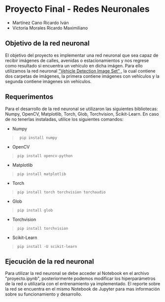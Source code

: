 # Proyecto Final - Redes Neuronales 

- Martínez Cano Ricardo Iván 
- Victoria Morales Ricardo Maximiliano

## Objetivo de la red neuronal 

El objetivo del proyecto es implementar una red neuronal que sea capaz de recibir imágenes de calles, avenidas o estacionamientos y nos regrese como resultado si encuentra un vehículo en dicha imágen. Para ello utilizamos la red neuronal <a href = https://www.kaggle.com/code/omariovic/viechle-binary-classification> "Vehicle Detection Image Set" </a>, la cual contiene dos carpetas de imágenes, la primera contiene imágenes con vehículos y la segunda contiene imágenes sin vehículos.

## Requerimentos

Para el desarrollo de la red neuronal se utilizaron las siguientes bibliotecas: Numpy, OpenCV, Matplotlib, Torch, Glob, Torchvision, Scikit-Learn. En caso de no tenerlas instaladas, utilice los siguientes comandos: 

- Numpy

>` pip install numpy`

- OpenCV

>`pip install opencv-python`

- Matplotlib

>`pip install matplotlib`

- Torch

>`pip install torch torchvision torchaudio`

- Glob
>`pip install glob`

- Torchvision

>`pip install torchvision`

- Scikit-Learn

>`pip install -U scikit-learn`

## Ejecución de la red neuronal 

Para utilizar la red neuronal se debe acceder al Notebook en el archivo "proyecto.ipynb", posteriormente podemos modificar los hiperparámetros de la red o utilizarla con el entrenamiento ya implementado. El reporte sobre la red se encuentra en el mismo Notebook de Jupyter para mas información sobre su funcionamiento y desarrollo. 
